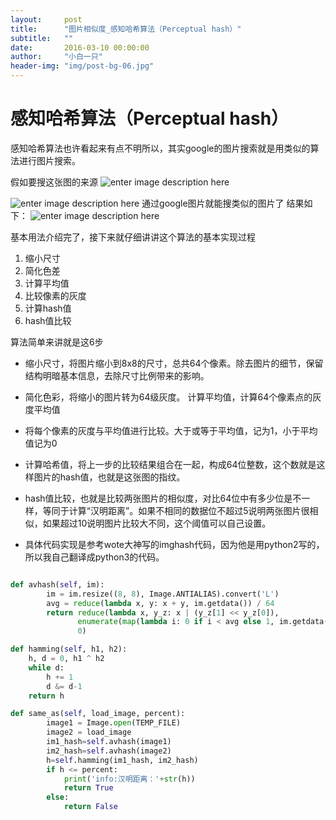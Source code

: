 ```yaml
---
layout:     post
title:      "图片相似度_感知哈希算法（Perceptual hash）"
subtitle:   ""
date:       2016-03-10 00:00:00
author:     "小白一只"
header-img: "img/post-bg-06.jpg"
---
```




#  感知哈希算法（Perceptual hash）
感知哈希算法也许看起来有点不明所以，其实google的图片搜索就是用类似的算法进行图片搜索。

假如要搜这张图的来源
![enter image description here](https://i.imgur.com/MsEyT07.jpg)


![enter image description here](https://i.imgur.com/N7hP7Fz.png)
通过google图片就能搜类似的图片了
结果如下：
![enter image description here](https://i.imgur.com/e9WMoAC.png)

基本用法介绍完了，接下来就仔细讲讲这个算法的基本实现过程

 1. 缩小尺寸
 2. 简化色差
 3. 计算平均值
 4. 比较像素的灰度
 5. 计算hash值
 6. hash值比较
 

算法简单来讲就是这6步


 - 缩小尺寸，将图片缩小到8x8的尺寸，总共64个像素。除去图片的细节，保留结构明暗基本信息，去除尺寸比例带来的影响。   
 - 简化色彩，将缩小的图片转为64级灰度。 计算平均值，计算64个像素点的灰度平均值

 - 将每个像素的灰度与平均值进行比较。大于或等于平均值，记为1，小于平均值记为0
 - 计算哈希值，将上一步的比较结果组合在一起，构成64位整数，这个数就是这样图片的hash值，也就是这张图的指纹。

 - hash值比较，也就是比较两张图片的相似度，对比64位中有多少位是不一样，等同于计算“汉明距离”。如果不相同的数据位不超过5说明两张图片很相似，如果超过10说明图片比较大不同，这个阈值可以自己设置。
 - 具体代码实现是参考wote大神写的imghash代码，因为他是用python2写的，所以我自己翻译成python3的代码。

```python

def avhash(self, im):
        im = im.resize((8, 8), Image.ANTIALIAS).convert('L')
        avg = reduce(lambda x, y: x + y, im.getdata()) / 64
        return reduce(lambda x, y_z: x | (y_z[1] << y_z[0]),
               enumerate(map(lambda i: 0 if i < avg else 1, im.getdata())),
               0)

def hamming(self, h1, h2):
    h, d = 0, h1 ^ h2
    while d:
        h += 1
        d &= d-1
    return h

def same_as(self, load_image, percent):
        image1 = Image.open(TEMP_FILE)
        image2 = load_image
        im1_hash=self.avhash(image1)
        im2_hash=self.avhash(image2)
        h=self.hamming(im1_hash, im2_hash)
        if h <= percent:
            print('info:汉明距离：'+str(h))
            return True
        else:
            return False
```

